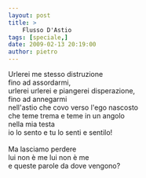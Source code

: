 ```yaml
---
layout: post
title: >
    Flusso D'Astio
tags: [speciale,]
date: 2009-02-13 20:19:00
author: pietro
---
```

Urlerei me stesso distruzione<br/>fino ad assordarmi,<br/>urlerei urlerei e piangerei disperazione,<br/>fino ad annegarmi<br/>nell'astio che covo verso l'ego nascosto<br/>che teme trema e teme in un angolo<br/>nella mia testa<br/>io lo sento e tu lo senti e sentilo!<br/><br/>Ma lasciamo perdere<br/>lui non è me lui non è me<br/>e queste parole da dove vengono?
